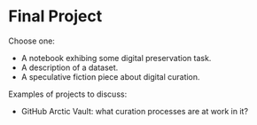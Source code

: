 # Final Project

Choose one:

* A notebook exhibing some digital preservation task.
* A description of a dataset.
* A speculative fiction piece about digital curation.

Examples of projects to discuss:

* GitHub Arctic Vault: what curation processes are at work in it?
